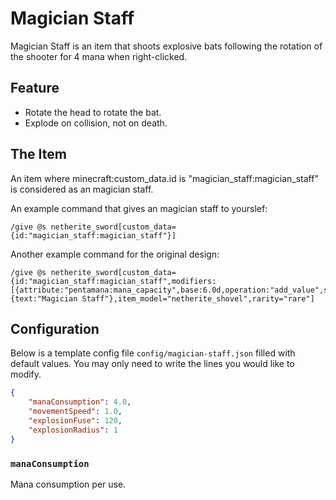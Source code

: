 # Magician Staff

Magician Staff is an item that shoots explosive bats following the rotation of the shooter for 4 mana when right-clicked.

## Feature

- Rotate the head to rotate the bat.
- Explode on collision, not on death.

## The Item

An item where minecraft:custom_data.id is "magician_staff:magician_staff" is considered as an magician staff.

An example command that gives an magician staff to yourslef:

```mcfunction
/give @s netherite_sword[custom_data={id:"magician_staff:magician_staff"}]
```

Another example command for the original design:

```mcfunction
/give @s netherite_sword[custom_data={id:"magician_staff:magician_staff",modifiers:[{attribute:"pentamana:mana_capacity",base:6.0d,operation:"add_value",slot:"mainhand"}]},item_name={text:"Magician Staff"},item_model="netherite_shovel",rarity="rare"]
```

## Configuration

Below is a template config file `config/magician-staff.json` filled with default values. You may only need to write the lines you would like to modify.

```json
{
    "manaConsumption": 4.0,
    "movementSpeed": 1.0,
    "explosionFuse": 120,
    "explosionRadius": 1
}
```

### `manaConsumption`

Mana consumption per use.
